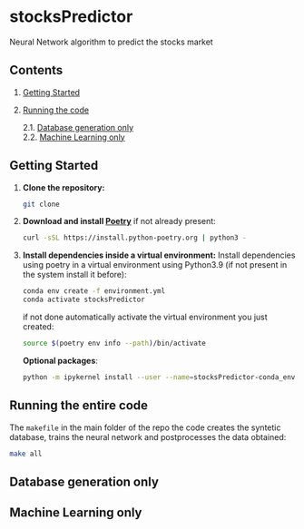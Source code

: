 # stocksPredictor
Neural Network algorithm to predict the stocks market

## Contents

1. [Getting Started](#getting-started)  
2. [Running the code](#running-the-code)  

   2.1. [Database generation only](#database-generation-only)  
   2.2. [Machine Learning only](#machine-learning-only)  




## Getting Started

1. **Clone the repository:**
   ```bash
   git clone 
   ```


1. **Download and install [Poetry](https://install.python-poetry.org)** if not already present:
   ```bash
   curl -sSL https://install.python-poetry.org | python3 -
   ```
   
2. **Install dependencies inside a virtual environment:**
   Install dependencies using poetry in a virtual environment
   using Python3.9 (if not present in the system install it before):
   ```bash
   conda env create -f environment.yml
   conda activate stocksPredictor

   ```
   if not done automatically activate the virtual environment you just created:
   ```bash
   source $(poetry env info --path)/bin/activate
   ```

   **Optional packages**: 
   ```bash
   python -m ipykernel install --user --name=stocksPredictor-conda_env --display-name "stocksPredictor-conda_env"
   ```



## Running the entire code

  The `makefile` in the main folder of the repo the code creates the syntetic database, trains the neural network and postprocesses the data obtained:

   ```bash
   make all
   ```



## Database generation only




## Machine Learning only





